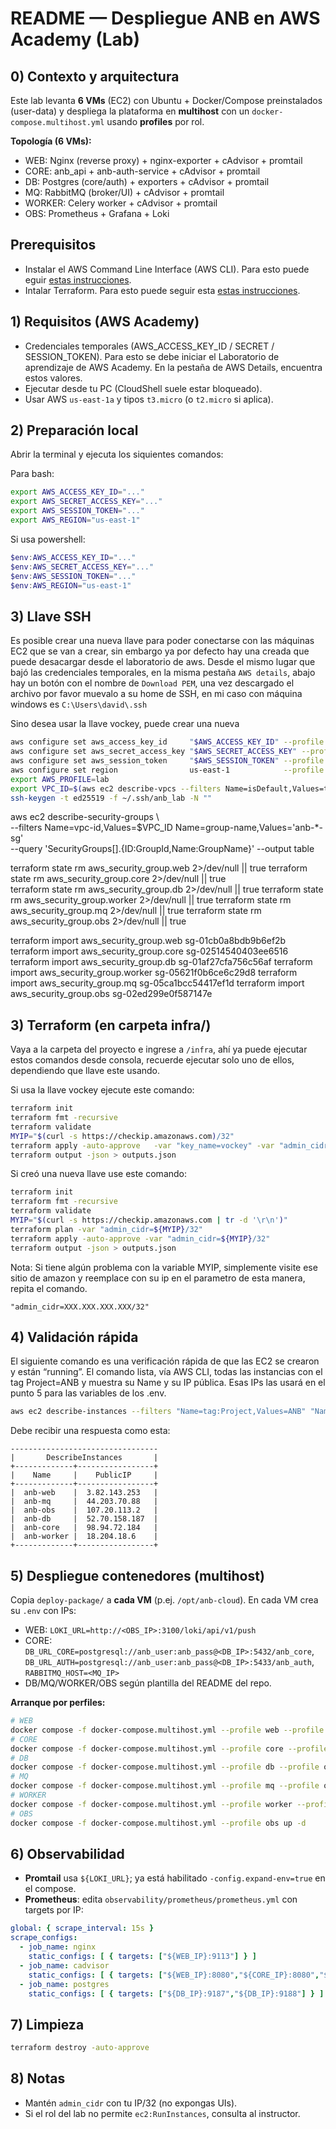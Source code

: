 # README — Despliegue ANB en AWS Academy (Lab)

## 0) Contexto y arquitectura
Este lab levanta **6 VMs** (EC2) con Ubuntu + Docker/Compose preinstalados (user-data) y despliega la plataforma en **multihost** con un `docker-compose.multihost.yml` usando **profiles** por rol.

**Topología (6 VMs):**
- WEB: Nginx (reverse proxy) + nginx-exporter + cAdvisor + promtail
- CORE: anb_api + anb-auth-service + cAdvisor + promtail
- DB: Postgres (core/auth) + exporters + cAdvisor + promtail
- MQ: RabbitMQ (broker/UI) + cAdvisor + promtail
- WORKER: Celery worker + cAdvisor + promtail
- OBS: Prometheus + Grafana + Loki

## Prerequisitos

- Instalar el AWS Command Line Interface (AWS CLI). Para esto puede eguir [estas instrucciones](https://docs.aws.amazon.com/es_es/cli/latest/userguide/getting-started-install.html).
- Intalar Terraform. Para esto puede seguir esta [estas instrucciones](https://developer.hashicorp.com/terraform/tutorials/aws-get-started/install-cli).

## 1) Requisitos (AWS Academy)
- Credenciales temporales (AWS_ACCESS_KEY_ID / SECRET / SESSION_TOKEN). Para esto se debe iniciar el Laboratorio de aprendizaje de AWS Academy. En la pestaña de AWS Details, encuentra estos valores.
- Ejecutar desde tu PC (CloudShell suele estar bloqueado).
- Usar AWS `us-east-1a` y tipos `t3.micro` (o `t2.micro` si aplica).

## 2) Preparación local

Abrir la terminal y ejecuta los siquientes comandos:

Para bash:

```bash
export AWS_ACCESS_KEY_ID="..."
export AWS_SECRET_ACCESS_KEY="..."
export AWS_SESSION_TOKEN="..."
export AWS_REGION="us-east-1"
```
Si usa powershell:
```powershell
$env:AWS_ACCESS_KEY_ID="..."
$env:AWS_SECRET_ACCESS_KEY="..."
$env:AWS_SESSION_TOKEN="..."
$env:AWS_REGION="us-east-1"
```

## 3) Llave SSH

Es posible crear una nueva llave para poder conectarse con las máquinas EC2 que se van a crear, sin embargo ya por defecto hay una creada que puede desacargar desde el laboratorio de aws. Desde el mismo lugar que bajó las credenciales temporales, en la misma pestaña ```AWS details```, abajo hay un botón con el nombre de ```Download PEM```, una vez descargado el archivo por favor muevalo a su home de SSH, en mi caso con máquina windows es ```C:\Users\david\.ssh```

Sino desea usar la llave vockey, puede crear una nueva

```Bash
aws configure set aws_access_key_id     "$AWS_ACCESS_KEY_ID" --profile lab                                
aws configure set aws_secret_access_key "$AWS_SECRET_ACCESS_KEY" --profile lab
aws configure set aws_session_token     "$AWS_SESSION_TOKEN" --profile lab
aws configure set region                us-east-1            --profile lab
export AWS_PROFILE=lab
export VPC_ID=$(aws ec2 describe-vpcs --filters Name=isDefault,Values=true --query 'Vpcs[0].VpcId' --output text)
ssh-keygen -t ed25519 -f ~/.ssh/anb_lab -N ""
```

aws ec2 describe-security-groups \                              
  --filters Name=vpc-id,Values=$VPC_ID Name=group-name,Values='anb-*-sg' \
  --query 'SecurityGroups[].{ID:GroupId,Name:GroupName}' --output table
  
terraform state rm aws_security_group.web    2>/dev/null || true
terraform state rm aws_security_group.core   2>/dev/null || true     
terraform state rm aws_security_group.db     2>/dev/null || true
terraform state rm aws_security_group.worker 2>/dev/null || true
terraform state rm aws_security_group.mq     2>/dev/null || true
terraform state rm aws_security_group.obs    2>/dev/null || true  

terraform import aws_security_group.web    sg-01cb0a8bdb9b6ef2b 
terraform import aws_security_group.core   sg-02514540403ee6516 
terraform import aws_security_group.db     sg-01af27cfa756c56af 
terraform import aws_security_group.worker sg-05621f0b6ce6c29d8 
terraform import aws_security_group.mq     sg-05ca1bcc54417ef1d 
terraform import aws_security_group.obs    sg-02ed299e0f587147e 

## 3) Terraform (en carpeta infra/)

Vaya a la carpeta del proyecto e ingrese a ```/infra```, ahí ya puede ejecutar estos comandos desde consola, recuerde ejecutar solo uno de ellos, dependiendo que llave este usando.

Si usa la llave vockey ejecute este comando:

```bash
terraform init
terraform fmt -recursive
terraform validate
MYIP="$(curl -s https://checkip.amazonaws.com)/32"
terraform apply -auto-approve   -var "key_name=vockey" -var "admin_cidr=${MYIP}" -var "az_name=us-east-1a" -var "instance_type_web=t3.micro" -var "instance_type_core=t3.micro" -var "instance_type_db=t3.micro" -var "instance_type_mq=t3.micro" -var "instance_type_worker=t3.micro" -var "instance_type_obs=t3.micro"
terraform output -json > outputs.json
```

Si creó una nueva llave use este comando:

```bash
terraform init
terraform fmt -recursive
terraform validate
MYIP="$(curl -s https://checkip.amazonaws.com | tr -d '\r\n')" 
terraform plan -var "admin_cidr=${MYIP}/32"  
terraform apply -auto-approve -var "admin_cidr=${MYIP}/32"
terraform output -json > outputs.json
```

Nota: Si tiene algún problema con la variable MYIP, simplemente visite ese sitio de amazon y reemplace con su ip en el parametro de esta manera, repita el comando.

```
"admin_cidr=XXX.XXX.XXX.XXX/32"
```

## 4) Validación rápida

El siguiente comando es una verificación rápida de que las EC2 se crearon y están “running”. El comando lista, vía AWS CLI, todas las instancias con el tag Project=ANB y muestra su Name y su IP pública. Esas IPs las usará en el punto 5 para las variables de los .env.

```bash
aws ec2 describe-instances --filters "Name=tag:Project,Values=ANB" "Name=instance-state-name,Values=running" --query 'Reservations[].Instances[].{Name:Tags[?Key==`Name`]|[0].Value,PublicIP:PublicIpAddress}' --output table
```

Debe recibir una respuesta como esta:

```
---------------------------------
|       DescribeInstances       |
+-------------+-----------------+
|    Name     |    PublicIP     |
+-------------+-----------------+
|  anb-web    |  3.82.143.253   |
|  anb-mq     |  44.203.70.88   |
|  anb-obs    |  107.20.113.2   |
|  anb-db     |  52.70.158.187  |
|  anb-core   |  98.94.72.184   |
|  anb-worker |  18.204.18.6    |
+-------------+-----------------+
```

## 5) Despliegue contenedores (multihost)
Copia `deploy-package/` a **cada VM** (p.ej. `/opt/anb-cloud`). En cada VM crea su `.env` con IPs:
- WEB: `LOKI_URL=http://<OBS_IP>:3100/loki/api/v1/push`
- CORE: `DB_URL_CORE=postgresql://anb_user:anb_pass@<DB_IP>:5432/anb_core`, `DB_URL_AUTH=postgresql://anb_user:anb_pass@<DB_IP>:5433/anb_auth`, `RABBITMQ_HOST=<MQ_IP>`
- DB/MQ/WORKER/OBS según plantilla del README del repo.

**Arranque por perfiles:**
```bash
# WEB
docker compose -f docker-compose.multihost.yml --profile web --profile obs-agent --profile obs-agent-web up -d
# CORE
docker compose -f docker-compose.multihost.yml --profile core --profile obs-agent up -d
# DB
docker compose -f docker-compose.multihost.yml --profile db --profile obs-agent --profile obs-agent-db up -d
# MQ
docker compose -f docker-compose.multihost.yml --profile mq --profile obs-agent up -d
# WORKER
docker compose -f docker-compose.multihost.yml --profile worker --profile obs-agent up -d
# OBS
docker compose -f docker-compose.multihost.yml --profile obs up -d
```

## 6) Observabilidad
- **Promtail** usa `${LOKI_URL}`; ya está habilitado `-config.expand-env=true` en el compose.
- **Prometheus**: edita `observability/prometheus/prometheus.yml` con targets por IP:
```yaml
global: { scrape_interval: 15s }
scrape_configs:
  - job_name: nginx
    static_configs: [ { targets: ["${WEB_IP}:9113"] } ]
  - job_name: cadvisor
    static_configs: [ { targets: ["${WEB_IP}:8080","${CORE_IP}:8080","${DB_IP}:8080","${MQ_IP}:8080","${WORKER_IP}:8080"] } ]
  - job_name: postgres
    static_configs: [ { targets: ["${DB_IP}:9187","${DB_IP}:9188"] } ]
```

## 7) Limpieza
```bash
terraform destroy -auto-approve
```

## 8) Notas
- Mantén `admin_cidr` con tu IP/32 (no expongas UIs).
- Si el rol del lab no permite `ec2:RunInstances`, consulta al instructor.
